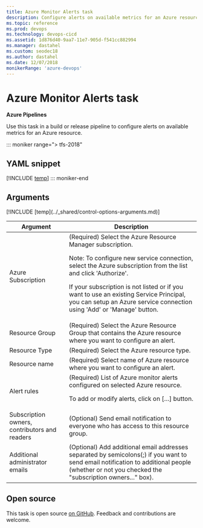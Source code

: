 ```yaml
---
title: Azure Monitor Alerts task
description: Configure alerts on available metrics for an Azure resource
ms.topic: reference
ms.prod: devops
ms.technology: devops-cicd
ms.assetid: 1d876d40-9aa7-11e7-905d-f541cc882994
ms.manager: dastahel
ms.custom: seodec18
ms.author: dastahel
ms.date: 12/07/2018
monikerRange: 'azure-devops'
---
```


# Azure Monitor Alerts task

**Azure Pipelines**

Use this task in a build or release pipeline to configure alerts on available metrics for an Azure resource.

::: moniker range="> tfs-2018"
## YAML snippet
[!INCLUDE [temp](../_shared/yaml/AzureMonitorAlertsV0.md)]
::: moniker-end

## Arguments

<table><thead><tr><th>Argument</th><th>Description</th></tr></thead>
<tr><td>Azure Subscription</td><td>(Required) Select the Azure Resource Manager subscription.

Note: To configure new service connection, select the Azure subscription from the list and click 'Authorize'.

If your subscription is not listed or if you want to use an existing Service Principal, you can setup an Azure service connection using 'Add' or 'Manage' button.</td></tr>
<tr><td>Resource Group</td><td>(Required) Select the Azure Resource Group that contains the Azure resource where you want to configure an alert.</td></tr>
<tr><td>Resource Type</td><td>(Required) Select the Azure resource type.</td></tr>
<tr><td>Resource name</td><td>(Required) Select name of Azure resource where you want to configure an alert.</td></tr>
<tr><td>Alert rules</td><td>(Required) List of Azure monitor alerts configured on selected Azure resource.

To add or modify alerts, click on […] button.</td></tr>
<tr><td>Subscription owners, contributors and readers</td><td>(Optional) Send email notification to everyone who has access to this resource group.</td></tr>
<tr><td>Additional administrator emails</td><td>(Optional) Add additional email addresses separated by semicolons(;) if you want to send email notification to additional people (whether or not you checked the "subscription owners..." box).</td></tr>
[!INCLUDE [temp](../_shared/control-options-arguments.md)]
</table>

## Open source

This task is open source [on GitHub](https://github.com/Microsoft/azure-pipelines-tasks). Feedback and contributions are welcome.
